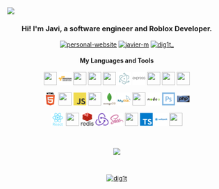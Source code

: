 <img align="center" src="https://i.imgur.com/g4fz8Fv.png" />

<h3 align="center">Hi! I'm Javi, a software engineer and Roblox Developer.</h3>

<p align="center">
<a href="https://dig1t.io" target="_blank" rel="noreferrer"><img align="center" src="https://www.dig1t.io/i/icon@32x32.png" alt="personal-website" height="30" width="30" /></a>
<a href="https://linkedin.com/in/javier-m" target="_blank" rel="noreferrer"><img align="center" src="https://raw.githubusercontent.com/rahuldkjain/github-profile-readme-generator/master/src/images/icons/Social/linked-in-alt.svg" alt="javier-m" height="30" width="40" /></a>
<a href="https://instagram.com/dig1t_" target="_blank" rel="noreferrer"><img align="center" src="https://raw.githubusercontent.com/rahuldkjain/github-profile-readme-generator/master/src/images/icons/Social/instagram.svg" alt="dig1t_" height="30" width="40" /></a>
</p>

<h4 align="center">My Languages and Tools</h4>

<p align="center">
	<a href="https://aws.amazon.com/amplify/"> <img src="https://docs.amplify.aws/assets/logo-dark.svg" width="30" height="30"/></a>
	<a href="https://aws.amazon.com"> <img src="https://raw.githubusercontent.com/devicons/devicon/master/icons/amazonwebservices/amazonwebservices-original-wordmark.svg" width="30" height="30"/></a>
	<a href="https://babeljs.io/"> <img src="https://www.vectorlogo.zone/logos/babeljs/babeljs-icon.svg" width="30" height="30"/></a>
	<a href="https://www.blender.org/"> <img src="https://download.blender.org/branding/community/blender_community_badge_white.svg" width="30" height="30"/></a>
	<a href="https://www.chartjs.org"> <img src="https://www.chartjs.org/media/logo-title.svg" width="30" height="30"/></a>
	<a href="https://www.electronjs.org"> <img src="https://raw.githubusercontent.com/devicons/devicon/master/icons/electron/electron-original.svg" width="30" height="30"/></a>
	<a href="https://expressjs.com"> <img src="https://raw.githubusercontent.com/devicons/devicon/master/icons/express/express-original-wordmark.svg" width="30" height="30"/></a>
	<a href="https://firebase.google.com/"> <img src="https://www.vectorlogo.zone/logos/firebase/firebase-icon.svg" width="30" height="30"/></a>
	<a href="https://git-scm.com/"> <img src="https://www.vectorlogo.zone/logos/git-scm/git-scm-icon.svg" width="30" height="30"/></a>
	<a href="https://heroku.com"> <img src="https://www.vectorlogo.zone/logos/heroku/heroku-icon.svg" width="30" height="30"/></a>
</p>
<p align="center">
	<a href="https://www.w3.org/html/"> <img src="https://raw.githubusercontent.com/devicons/devicon/master/icons/html5/html5-original-wordmark.svg" width="30" height="30"/></a>
	<a href="https://www.adobe.com/in/products/illustrator.html"> <img src="https://www.vectorlogo.zone/logos/adobe_illustrator/adobe_illustrator-icon.svg" width="30" height="30"/></a>
	<a href="https://developer.mozilla.org/en-US/docs/Web/JavaScript"> <img src="https://raw.githubusercontent.com/devicons/devicon/master/icons/javascript/javascript-original.svg" width="30" height="30"/></a>
	<a href="https://mochajs.org"> <img src="https://www.vectorlogo.zone/logos/mochajs/mochajs-icon.svg" width="30" height="30"/></a>
	<a href="https://www.mongodb.com/"> <img src="https://raw.githubusercontent.com/devicons/devicon/master/icons/mongodb/mongodb-original-wordmark.svg" width="30" height="30"/></a>
	<a href="https://www.mysql.com/"> <img src="https://raw.githubusercontent.com/devicons/devicon/master/icons/mysql/mysql-original-wordmark.svg" width="30" height="30"/></a>
	<a href="https://nextjs.org/"> <img src="https://cdn.worldvectorlogo.com/logos/nextjs-2.svg" width="30" height="30"/></a>
	<a href="https://nodejs.org"> <img src="https://raw.githubusercontent.com/devicons/devicon/master/icons/nodejs/nodejs-original-wordmark.svg" width="30" height="30"/></a>
	<a href="https://www.photoshop.com/en"> <img src="https://raw.githubusercontent.com/devicons/devicon/master/icons/photoshop/photoshop-line.svg" width="30" height="30"/></a>
	<a href="https://www.php.net"> <img src="https://raw.githubusercontent.com/devicons/devicon/master/icons/php/php-original.svg" width="30" height="30"/></a>
</p>
<p align="center">
	<a href="https://reactjs.org/"> <img src="https://raw.githubusercontent.com/devicons/devicon/master/icons/react/react-original-wordmark.svg" width="30" height="30"/></a>
	<a href="https://reactnative.dev/"> <img src="https://reactnative.dev/img/header_logo.svg" width="30" height="30"/></a>
	<a href="https://redis.io"> <img src="https://raw.githubusercontent.com/devicons/devicon/master/icons/redis/redis-original-wordmark.svg" width="30" height="30"/></a>
	<a href="https://redux.js.org"> <img src="https://raw.githubusercontent.com/devicons/devicon/master/icons/redux/redux-original.svg" width="30" height="30"/></a>
	<a href="https://sass-lang.com"> <img src="https://raw.githubusercontent.com/devicons/devicon/master/icons/sass/sass-original.svg" width="30" height="30"/></a>
	<a href="https://tailwindcss.com/"> <img src="https://www.vectorlogo.zone/logos/tailwindcss/tailwindcss-icon.svg" width="30" height="30"/></a>
	<a href="https://www.typescriptlang.org/"> <img src="https://raw.githubusercontent.com/devicons/devicon/master/icons/typescript/typescript-original.svg" width="30" height="30"/></a>
	<a href="https://webpack.js.org"> <img src="https://raw.githubusercontent.com/devicons/devicon/d00d0969292a6569d45b06d3f350f463a0107b0d/icons/webpack/webpack-original-wordmark.svg" width="30" height="30"/></a>
	<a href="https://www.adobe.com/products/xd.html"> <img src="https://cdn.worldvectorlogo.com/logos/adobe-xd.svg" width="30" height="30"/></a>
</p>

<br />

<p align="center">
  <img align="center" src="https://github-readme-stats.vercel.app/api/top-langs/?username=dig1t&layout=compact&theme=radical" />
</p>

<br />

<p align="center">
  <a href="https://www.buymeacoffee.com/dig1t"> <img src="https://cdn.buymeacoffee.com/buttons/v2/default-yellow.png" height="50" width="210" alt="dig1t" /></a>
</p>
